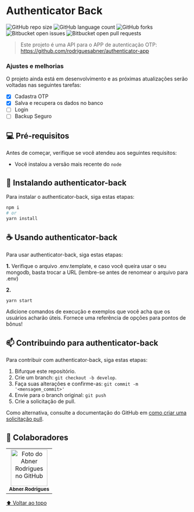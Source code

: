 # Authenticator Back

![GitHub repo size](https://img.shields.io/github/languages/code-size/rodriguesabner/authenticator-back?style=for-the-badge)
![GitHub language count](https://img.shields.io/github/languages/count/rodriguesabner/authenticator-back?style=for-the-badge)
![GitHub forks](https://img.shields.io/github/forks/rodriguesabner/authenticator-back?style=for-the-badge)
![Bitbucket open issues](https://img.shields.io/bitbucket/issues/rodriguesabner/authenticator-back?style=for-the-badge)
![Bitbucket open pull requests](https://img.shields.io/bitbucket/pr-raw/rodriguesabner/authenticator-back?style=for-the-badge)

> Este projeto é uma API para o APP de autenticação OTP:
> https://github.com/rodriguesabner/authenticator-app

### Ajustes e melhorias

O projeto ainda está em desenvolvimento e as próximas atualizações serão voltadas nas seguintes tarefas:

- [x] Cadastra OTP
- [x] Salva e recupera os dados no banco
- [ ] Login
- [ ] Backup Seguro

## 💻 Pré-requisitos

Antes de começar, verifique se você atendeu aos seguintes requisitos:

* Você instalou a versão mais recente do `node`

## 🚀 Instalando authenticator-back

Para instalar o authenticator-back, siga estas etapas:

```bash
npm i
# or
yarn install
```

## ☕ Usando authenticator-back

Para usar authenticator-back, siga estas etapas:

**1.** Verifique o arquivo .env.template, e caso você queira usar o seu mongodb, basta trocar a URL (lembre-se antes de renomear o arquivo para .env)

**2.**
```
yarn start
```

Adicione comandos de execução e exemplos que você acha que os usuários acharão úteis. Fornece uma referência de opções para pontos de bônus!

## 📫 Contribuindo para authenticator-back
Para contribuir com authenticator-back, siga estas etapas:

1. Bifurque este repositório.
2. Crie um branch: `git checkout -b develop`.
3. Faça suas alterações e confirme-as: `git commit -m '<mensagem_commit>'`
4. Envie para o branch original: `git push`
5. Crie a solicitação de pull.

Como alternativa, consulte a documentação do GitHub em [como criar uma solicitação pull](https://help.github.com/en/github/collaborating-with-issues-and-pull-requests/creating-a-pull-request).

## 🤝 Colaboradores

<table>
  <tr>
    <td align="center">
      <a href="#">
        <img src="https://avatars.githubusercontent.com/u/40338524?v=4" width="100px;" alt="Foto do Abner Rodrigues no GitHub"/><br>
        <sub>
          <b>Abner Rodrigues</b>
        </sub>
      </a>
    </td>
  </tr>
</table>

[⬆ Voltar ao topo](#authenticator-back)<br>
